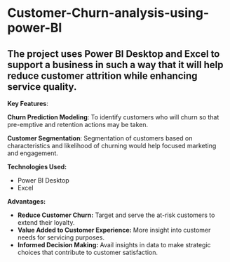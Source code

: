 # Customer-Churn-analysis-using-power-BI
## The project uses Power BI Desktop and Excel to support a business in such a way that it will help reduce customer attrition while enhancing service quality.
**Key Features**:

**Churn Prediction Modeling**: To identify customers who will churn so that pre-emptive and retention actions may be taken.

**Customer Segmentation**: Segmentation of customers based on characteristics and likelihood of churning would help focused marketing and engagement.

**Technologies Used:**  
- Power BI Desktop  
- Excel

**Advantages:**
- **Reduce Customer Churn:** Target and serve the at-risk customers to extend their loyalty.
- **Value Added to Customer Experience:** More insight into customer needs for servicing purposes.
- **Informed Decision Making:** Avail insights in data to make strategic choices that contribute to customer satisfaction.
